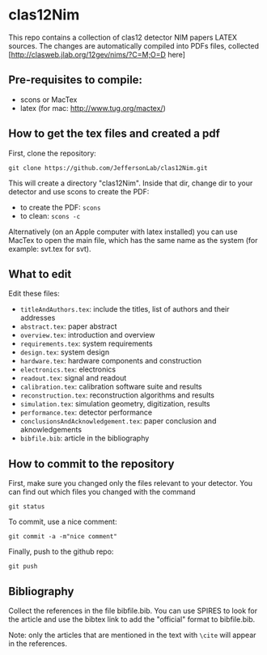 # clas12Nim

This repo contains a collection of clas12 detector NIM papers LATEX sources.
The changes are automatically compiled into PDFs files, collected [http://clasweb.jlab.org/12gev/nims/?C=M;O=D here]

Pre-requisites to compile:
--------------------------

- scons or MacTex
- latex (for mac: http://www.tug.org/mactex/)


How to get the tex files and created a pdf
-----------------------------------------------

First, clone the repository: 

```git clone https://github.com/JeffersonLab/clas12Nim.git```

This will create a directory "clas12Nim". Inside that dir, change dir to your detector and use scons to create the PDF:

- to create the PDF: ```scons```
- to clean:  ```scons -c```

Alternatively (on an Apple computer with latex installed) you can use MacTex to open the main file, which has the same name as the system (for example: svt.tex for svt).

What to edit
------------

Edit these files:

- `titleAndAuthors.tex`: include the titles, list of authors and their addresses
- `abstract.tex`: paper abstract 
- `overview.tex`: introduction and overview
- `requirements.tex`: system requirements
- `design.tex`: system design
- `hardware.tex`: hardware components and construction
- `electronics.tex`: electronics
- `readout.tex`: signal and readout
- `calibration.tex`: calibration software suite and results
- `reconstruction.tex`: reconstruction algorithms and results
- `simulation.tex`: simulation geometry, digitization, results
- `performance.tex`: detector performance
- `conclusionsAndAcknowledgement.tex`: paper conclusion and aknowledgements
- `bibfile.bib`: article in the bibliography


How to commit to the repository
-------------------------------------

First, make sure you changed only the files relevant to your detector. You can find out which files you changed with the command

`git status`

To commit, use a nice comment:

`git commit -a -m"nice comment"`

Finally, push to the github repo:

`git push`


Bibliography
------------

Collect the references in the file bibfile.bib. You can use SPIRES to look for the article and use the bibtex link to add the "official" format to bibfile.bib.

Note: only the articles that are mentioned in the text with `\cite` will appear in the references.

